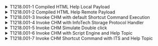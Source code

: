 <details>
<summary>T1218.001-1 Compiled HTML Help Local Payload
</summary>
<pre>$ NA </pre>
</details>
<details>
<summary>T1218.001-2 Compiled HTML Help Remote Payload
</summary>
<pre>$ NA </pre>
</details>
<details>
<summary>T1218.001-3 Invoke CHM with default Shortcut Command Execution
</summary>
<pre>$ NA </pre>
</details>
<details>
<summary>T1218.001-4 Invoke CHM with InfoTech Storage Protocol Handler
</summary>
<pre>$ NA </pre>
</details>
<details>
<summary>T1218.001-5 Invoke CHM Simulate Double click
</summary>
<pre>$ NA </pre>
</details>
<details>
<summary>T1218.001-6 Invoke CHM with Script Engine and Help Topic
</summary>
<pre>$ NA </pre>
</details>
<details>
<summary>T1218.001-7 Invoke CHM Shortcut Command with ITS and Help Topic
</summary>
<pre>$ NA </pre>
</details>
